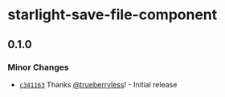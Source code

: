# starlight-save-file-component

## 0.1.0

### Minor Changes

- [`c341163`](https://github.com/trueberryless-org/starlight-save-file-component/commit/c3411638c15765348e6c86912492567e37eb8875) Thanks [@trueberryless](https://github.com/trueberryless)! - Initial release
